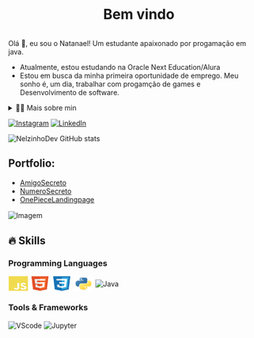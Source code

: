 <!--título-->
<div id="user-content-toc">
  <ul align="center">
    <summary><h1 style="display: inline-block">Bem vindo</h1></summary>
</div>

<!-- Presentation -->
<p>
  Olá 👋, eu sou o Natanael! Um estudante apaixonado por progamação em java.

  - Atualmente, estou estudando na Oracle Next Education/Alura 
  - Estou em busca da minha primeira oportunidade de emprego. Meu sonho é, um dia, trabalhar com progamção de games e Desenvolvimento de software.
</p>

<!-- Dropdown -->
<details>
  <summary>👨‍💻 Mais sobre min</summary>

  - 💬 Tenho 24 anos e atualmente moro no Brasil. Sou fluente em inglês e tenho experiência com Java, Python, javscript, HTML e CSS. 
  - ⚡ Gosto de Tecnologia, ler mangá, assistir filmes e jogar! Acredito que nossos interesses pessoais contribuem para uma percepção mais refinada das coisas e resolução de problemas. \o/
</details>

<!-- Links -->
[![Instagram](https://img.shields.io/badge/Instagram-E4405F?style=for-the-badge&logo=instagram&logoColor=white)](https://www.instagram.com/naelsanttos_/)
[![LinkedIn](https://img.shields.io/badge/LinkedIn-0077B5?style=for-the-badge&logo=linkedin&logoColor=white)](https://www.linkedin.com/in/natanael-santos-code/)


<!-- GithubStats -->
![NelzinhoDev GitHub stats](https://github-readme-stats.vercel.app/api?username=naelzinhodev&show_icons=true&theme=dark) 


<!-- Portfolio -->
## Portfolio:
- [AmigoSecreto](https://github.com/NaelzinhoDev/Amigo-secreto.git)
- [NumeroSecreto](https://github.com/NaelzinhoDev/numero-secreto.git)
- [OnePieceLandingpage](https://github.com/NaelzinhoDev/LandingpageOnePiece.git)


<!-- GIF -->
<p align="left">
  <img align="center" src="https://github.com/VariableBee/VariableBee/assets/77739311/4e9f41af-6b57-49a7-b15a-74322e96b4d7" alt="Imagem">
</p>

## 🔥 Skills
<!-- Skills: Programming Languages -->
  <div style="flex-basis: 48%;">
    <h3>Programming Languages</h3>
    <img align="center" alt="Js" height="30" width="40" src="https://raw.githubusercontent.com/devicons/devicon/master/icons/javascript/javascript-plain.svg">
    <img align="center" alt="HTML" height="30" width="40" src="https://raw.githubusercontent.com/devicons/devicon/master/icons/html5/html5-original.svg">
    <img align="center" alt="CSS" height="30" width="40" src="https://raw.githubusercontent.com/devicons/devicon/master/icons/css3/css3-original.svg">
    <img align="center" alt="Python" height="30" width="40" src="https://raw.githubusercontent.com/devicons/devicon/master/icons/python/python-original.svg">
    <img align="center" alt="Java" height="30" width="40" src="https://cdn.jsdelivr.net/gh/devicons/devicon@latest/icons/java/java-original.svg" />
            
          
  </div>
  
  <!-- Skills: Tools & Frameworks -->
  <div style="flex-basis: 48%;">
    <h3>Tools & Frameworks</h3>
    <img align="center" alt="VScode" height="30" width="40" src="https://cdn.jsdelivr.net/gh/devicons/devicon/icons/vscode/vscode-original.svg">
    <img align="center" alt="Jupyter" height="30" width="40" src="https://cdn.jsdelivr.net/gh/devicons/devicon/icons/jupyter/jupyter-original.svg">
  </div>
  
